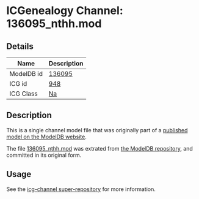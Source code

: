 # ICGenealogy Channel: 136095\_nthh.mod

## Details

Name | Description
---- | -----------
ModelDB id | [136095](http://senselab.med.yale.edu/ModelDB/ShowModel.cshtml?model=136095)
ICG id | [948](http://icg.neurotheory.ox.ac.uk/channels/2/948)
ICG Class | [Na](http://icg.neurotheory.ox.ac.uk/channels/2)

## Description

This is a single channel model file that was originally part of a [published model on the ModelDB website](http://senselab.med.yale.edu/mModelDB/ShowModel.cshtml?model=136095).

The file [136095\_nthh.mod](136095_nthh.mod) was extrated from [the ModelDB repository](http://senselab.med.yale.edu/ModelDB/ShowModel.cshtml?model=136095), and committed in its original form.

## Usage

See the [icg-channel super-repository](https://github.com/icgenealogy/icg-channels) for more information.